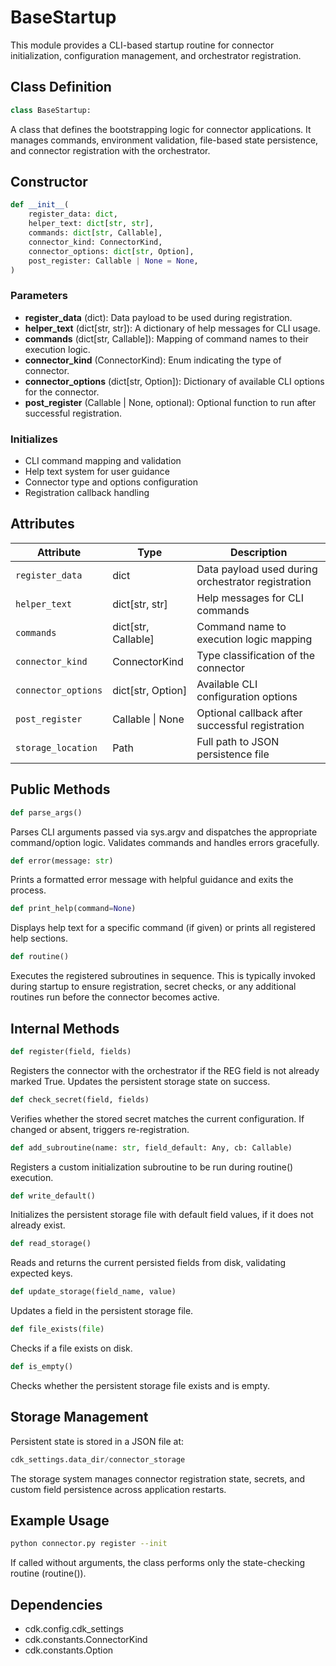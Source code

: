 # BaseStartup

This module provides a CLI-based startup routine for connector initialization, configuration management, and orchestrator registration.

## Class Definition

```python
class BaseStartup:
```

A class that defines the bootstrapping logic for connector applications. It manages commands, environment validation, file-based state persistence, and connector registration with the orchestrator.

## Constructor

```python
def __init__(
    register_data: dict,
    helper_text: dict[str, str],
    commands: dict[str, Callable],
    connector_kind: ConnectorKind,
    connector_options: dict[str, Option],
    post_register: Callable | None = None,
)
```

### Parameters

- **register_data** (dict): Data payload to be used during registration.
- **helper_text** (dict[str, str]): A dictionary of help messages for CLI usage.
- **commands** (dict[str, Callable]): Mapping of command names to their execution logic.
- **connector_kind** (ConnectorKind): Enum indicating the type of connector.
- **connector_options** (dict[str, Option]): Dictionary of available CLI options for the connector.
- **post_register** (Callable | None, optional): Optional function to run after successful registration.

### Initializes

- CLI command mapping and validation
- Help text system for user guidance
- Connector type and options configuration
- Registration callback handling

## Attributes

| Attribute | Type | Description |
|-----------|------|-------------|
| `register_data` | dict | Data payload used during orchestrator registration |
| `helper_text` | dict[str, str] | Help messages for CLI commands |
| `commands` | dict[str, Callable] | Command name to execution logic mapping |
| `connector_kind` | ConnectorKind | Type classification of the connector |
| `connector_options` | dict[str, Option] | Available CLI configuration options |
| `post_register` | Callable \| None | Optional callback after successful registration |
| `storage_location` | Path | Full path to JSON persistence file |

## Public Methods

```python
def parse_args()
```

Parses CLI arguments passed via sys.argv and dispatches the appropriate command/option logic. Validates commands and handles errors gracefully.

```python
def error(message: str)
```

Prints a formatted error message with helpful guidance and exits the process.

```python
def print_help(command=None)
```

Displays help text for a specific command (if given) or prints all registered help sections.

```python
def routine()
```

Executes the registered subroutines in sequence. This is typically invoked during startup to ensure registration, secret checks, or any additional routines run before the connector becomes active.

## Internal Methods

```python
def register(field, fields)
```

Registers the connector with the orchestrator if the REG field is not already marked True. Updates the persistent storage state on success.

```python
def check_secret(field, fields)
```

Verifies whether the stored secret matches the current configuration. If changed or absent, triggers re-registration.

```python
def add_subroutine(name: str, field_default: Any, cb: Callable)
```

Registers a custom initialization subroutine to be run during routine() execution.

```python
def write_default()
```

Initializes the persistent storage file with default field values, if it does not already exist.

```python
def read_storage()
```

Reads and returns the current persisted fields from disk, validating expected keys.

```python
def update_storage(field_name, value)
```

Updates a field in the persistent storage file.

```python
def file_exists(file)
```

Checks if a file exists on disk.

```python
def is_empty()
```

Checks whether the persistent storage file exists and is empty.

## Storage Management

Persistent state is stored in a JSON file at:

```python
cdk_settings.data_dir/connector_storage
```

The storage system manages connector registration state, secrets, and custom field persistence across application restarts.

## Example Usage

```bash
python connector.py register --init
```

If called without arguments, the class performs only the state-checking routine (routine()).

## Dependencies

- cdk.config.cdk_settings
- cdk.constants.ConnectorKind
- cdk.constants.Option
